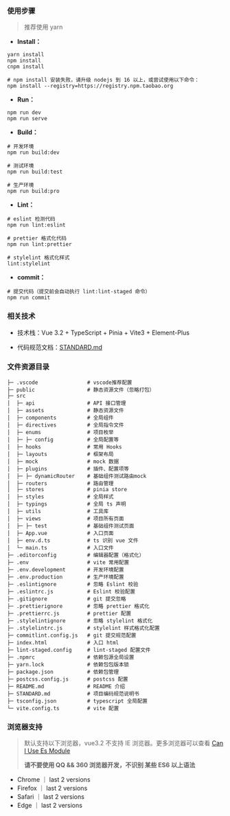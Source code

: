 ### 使用步骤

> 推荐使用 yarn

- **Install：**

```text
yarn install
npm install
cnpm install

# npm install 安装失败，请升级 nodejs 到 16 以上，或尝试使用以下命令：
npm install --registry=https://registry.npm.taobao.org
```

- **Run：**

```text
npm run dev
npm run serve
```

- **Build：**

```text
# 开发环境
npm run build:dev

# 测试环境
npm run build:test

# 生产环境
npm run build:pro
```

- **Lint：**

```text
# eslint 检测代码
npm run lint:eslint

# prettier 格式化代码
npm run lint:prettier

# stylelint 格式化样式
lint:stylelint
```

- **commit：**

```text
# 提交代码（提交前会自动执行 lint:lint-staged 命令）
npm run commit
```

### 相关技术

- 技术栈：Vue 3.2 + TypeScript + Pinia + Vite3 + Element-Plus

- 代码规范文档：[STANDARD.md](./STANDARD.md)

### 文件资源目录

```text
├─ .vscode                # vscode推荐配置
├─ public                 # 静态资源文件（忽略打包）
├─ src
│  ├─ api                 # API 接口管理
│  ├─ assets              # 静态资源文件
│  ├─ components          # 全局组件
│  ├─ directives          # 全局指令文件
│  ├─ enums               # 项目枚举
│  ├─ ├─ config           # 全局配置等
│  ├─ hooks               # 常用 Hooks
│  ├─ layouts             # 框架布局
│  ├─ mock                # mock 数据
│  ├─ plugins             # 插件、配置项等
│  ├─ ├─ dynamicRouter    # 基础组件测试路由mock
│  ├─ routers             # 路由管理
│  ├─ stores              # pinia store
│  ├─ styles              # 全局样式
│  ├─ typings             # 全局 ts 声明
│  ├─ utils               # 工具库
│  ├─ views               # 项目所有页面
│  ├─ ├─ test             # 基础组件测试页面
│  ├─ App.vue             # 入口页面
│  ├─ env.d.ts            # ts 识别 vue 文件
│  └─ main.ts             # 入口文件
├─ .editorconfig          # 编辑器配置（格式化）
├─ .env                   # vite 常用配置
├─ .env.development       # 开发环境配置
├─ .env.production        # 生产环境配置
├─ .eslintignore          # 忽略 Eslint 校验
├─ .eslintrc.js           # Eslint 校验配置
├─ .gitignore             # git 提交忽略
├─ .prettierignore        # 忽略 prettier 格式化
├─ .prettierrc.js         # prettier 配置
├─ .stylelintignore       # 忽略 stylelint 格式化
├─ .stylelintrc.js        # stylelint 样式格式化配置
├─ commitlint.config.js   # git 提交规范配置
├─ index.html             # 入口 html
├─ lint-staged.config     # lint-staged 配置文件
├─ .npmrc                 # 依赖包源全局设置
├─ yarn.lock              # 依赖包包版本锁
├─ package.json           # 依赖包管理
├─ postcss.config.js      # postcss 配置
├─ README.md              # README 介绍
├─ STANDARD.md            # 项目编码规范说明书
├─ tsconfig.json          # typescript 全局配置
└─ vite.config.ts         # vite 配置
```

### 浏览器支持

> 默认支持以下浏览器，vue3.2 不支持 IE 浏览器。更多浏览器可以查看 [Can I Use Es Module](https://caniuse.com/?search=ESModule)
>
> **请不要使用 QQ && 360 浏览器开发，不识别 某些 ES6 以上语法**

- Chrome ｜ last 2 versions
- Firefox ｜ last 2 versions
- Safari ｜ last 2 versions
- Edge ｜ last 2 versions
